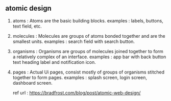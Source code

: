 ## atomic design

1) atoms : Atoms are the basic building blocks.
   examples : labels, buttons, text field, etc.

2) molecules : Molecules are groups of atoms bonded together and are the smallest units.
   examples : search field with search button.

3) organisms : Organisms are groups of molecules joined together to form a relatively complex of an interface.
   examples : app bar with back button  text heading label and notification icon.

4) pages : Actual Ui pages, consist mostly of groups of organisms stitched together to form pages.
   examples : splash screen, login screen, dashboard screen.

   ref url : https://bradfrost.com/blog/post/atomic-web-design/
